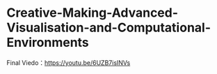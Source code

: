 # Creative-Making-Advanced-Visualisation-and-Computational-Environments

Final Viedo：https://youtu.be/6UZB7isINVs

